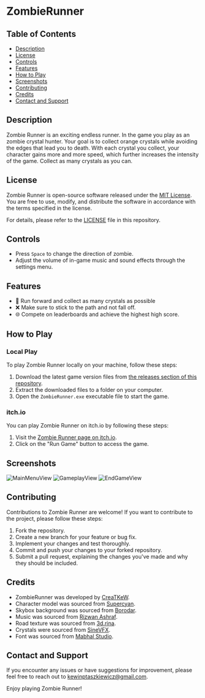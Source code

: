 # ZombieRunner

## Table of Contents
- [Description](#description)
- [License](#license)
- [Controls](#controls)
- [Features](#features)
- [How to Play](#how-to-play)
- [Screenshots](#screenshots)
- [Contributing](#contributing)
- [Credits](#credits)
- [Contact and Support](#contact-and-support)

## Description

Zombie Runner is an exciting endless runner. In the game you play as an zombie crystal hunter. Your goal is to collect orange crystals while avoiding the edges that lead you to death. With each crystal you collect, your character gains more and more speed, which further increases the intensity of the game. Collect as many crystals as you can.

## License

Zombie Runner is open-source software released under the [MIT License](https://github.com/CreaTKeW/FruitSlayer/blob/main/LICENSE). You are free to use, modify, and distribute the software in accordance with the terms specified in the license.

For details, please refer to the [LICENSE](https://github.com/CreaTKeW/ZombieRunner/blob/main/LICENSE) file in this repository.

## Controls

- Press `Space` to change the direction of zombie.
- Adjust the volume of in-game music and sound effects through the settings menu.

## Features

- 💎 Run forward and collect as many crystals as possible
- ❌ Make sure to stick to the path and not fall off.
- 🌐 Compete on leaderboards and achieve the highest high score.

## How to Play

### Local Play

To play Zombie Runner locally on your machine, follow these steps:

1. Download the latest game version files from [the releases section of this repository](https://github.com/CreaTKeW/ZombieRunner/releases).
2. Extract the downloaded files to a folder on your computer.
3. Open the `ZombieRunner.exe` executable file to start the game.

### itch.io

You can play Zombie Runner on itch.io by following these steps:

1. Visit the [Zombie Runner page on itch.io](https://creatkew.itch.io/zombie-runner).
2. Click on the "Run Game" button to access the game.

## Screenshots

![MainMenuView](https://github.com/CreaTKeW/ZombieRunner/blob/main/Screenshots/1.png?raw=true)
![GameplayView](https://github.com/CreaTKeW/ZombieRunner/blob/main/Screenshots/3.png?raw=true)
![EndGameView](https://github.com/CreaTKeW/ZombieRunner/blob/main/Screenshots/4.png?raw=true)

## Contributing

Contributions to Zombie Runner are welcome! If you want to contribute to the project, please follow these steps:

1. Fork the repository.
2. Create a new branch for your feature or bug fix.
3. Implement your changes and test thoroughly.
4. Commit and push your changes to your forked repository.
5. Submit a pull request, explaining the changes you've made and why they should be included.

## Credits

- ZombieRunner was developed by [CreaTKeW](https://github.com/CreaTKeW).
- Character model was sourced from [Supercyan](https://assetstore.unity.com/packages/3d/characters/humanoids/fantasy/character-pack-zombie-sample-131604).
- Skybox background was sourced from [Borodar](https://assetstore.unity.com/packages/2d/textures-materials/sky/farland-skies-cloudy-crown-60004).
- Music was sourced from [Rizwan Ashraf](https://assetstore.unity.com/packages/audio/music/free-music-tracks-for-games-156413).
- Road texture was sourced from [3d.rina](https://assetstore.unity.com/packages/2d/textures-materials/stone/stone-cliff-texture-66497).
- Crystals were sourced from [SineVFX](https://assetstore.unity.com/packages/3d/environments/fantasy/translucent-crystals-106274).
- Font was sourced from [Mabhal Studio](https://www.dafont.com/mabhal-hallud.d8089). 

## Contact and Support

If you encounter any issues or have suggestions for improvement, please feel free to reach out to [kewinptaszkiewicz@gmail.com](mailto:kewinptaszkiewicz@gmail.com).

Enjoy playing Zombie Runner!

